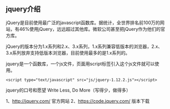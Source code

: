 ## jquery介绍

jQuery是目前使用最广泛的javascript函数库。据统计，全世界排名前100万的网站，有46%使用jQuery，远远超过其他库。微软公司甚至把jQuery作为他们的官方库。

jQuery的版本分为1.x系列和2.x、3.x系列，1.x系列兼容低版本的浏览器，2.x、3.x系列放弃支持低版本浏览器，目前使用最多的是1.x系列的。

jquery是一个函数库，一个js文件，页面用script标签引入这个js文件就可以使用。

```
<script type="text/javascript" src="js/jquery-1.12.2.js"></script>
```

jquery的口号和愿望 Write Less, Do More（写得少，做得多）

1、<http://jquery.com/> 官方网站
2、<https://code.jquery.com/> 版本下载

